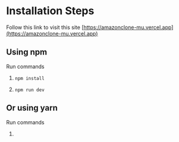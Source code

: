 # Installation Steps

Follow this link to visit this site [https://amazonclone-mu.vercel.app](https://amazonclone-mu.vercel.app)

## Using npm

Run commands

1) ```npm install```


2) ```npm run dev```


## Or using yarn

Run commands 

1) ```npm install uu
```
